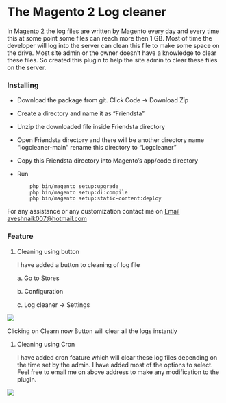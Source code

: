 # **The Magento 2 Log cleaner**

In Magento 2 the log files are written by Magento every day and every time this at some point some files can reach more then 1 GB. Most of time the developer will log into the server can clean this file to make some space on the drive. Most site admin or the owner doesn’t have a knowledge to clear these files. So created this plugin to help the site admin to clear these files on the server.

### **Installing**

- Download the package from git. Click Code -> Download Zip
- Create a directory and name it as “Friendsta”
- Unzip the downloaded file inside Friendsta directory
- Open Friendsta directory and there will be another directory name “logcleaner-main” rename this directory to “Logcleaner”
- Copy this Friendsta directory into Magento’s app/code directory
- Run

  ``` 
      php bin/magento setup:upgrade
      php bin/magento setup:di:compile
      php bin/magento setup:static-content:deploy
  ```

For any assistance or any customization contact me on [Email](aveshnaik007@hotmail.com) aveshnaik007@hotmail.com

### **Feature**

1. Cleaning using button

   I have added a button to cleaning of log file

    a. Go to Stores
 
    b. Configuration

    c. Log cleaner -> Settings

![](https://i.imgur.com/TROiK1D.png)

Clicking on Clearn now Button will clear all the logs instantly

1. Cleaning using Cron

    I have added cron feature which will clear these log files depending on the time set by the admin. I have added most of the options to select. Feel free to email me on above address to make any modification to the plugin.

![](https://i.imgur.com/LqqUsJf.png)

